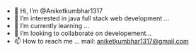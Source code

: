 - 👋 Hi, I’m @Aniketkumbhar1317
- 👀 I’m interested in java full stack web development ...
- 🌱 I’m currently learning ...
- 💞️ I’m looking to collaborate on developement...
- 📫 How to reach me ... mail: aniketkumbhar1317@gmail.com 

<!---
Aniketkumbhar1317/Aniketkumbhar1317 is a ✨ special ✨ repository because its `README.md` (this file) appears on your GitHub profile.
You can click the Preview link to take a look at your changes.
--->
